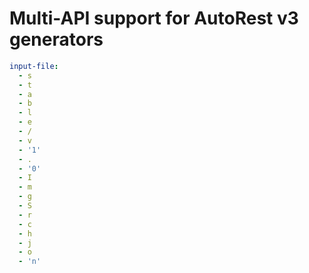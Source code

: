 # Multi-API support for AutoRest v3 generators

``` yaml $(enable-multi-api)
input-file:
  - s
  - t
  - a
  - b
  - l
  - e
  - /
  - v
  - '1'
  - .
  - '0'
  - I
  - m
  - g
  - S
  - r
  - c
  - h
  - j
  - o
  - 'n'
```

